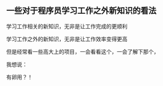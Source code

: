 ## 一些对于程序员学习工作之外新知识的看法

学习工作相关的新知识，无非是让工作完成的更顺利

学习工作之外的新知识，无非是让工作效率变得更高

但是经常看一些高大上的项目，一会看看这个，一会了解下那个，

我想说：

























有卵用？！
